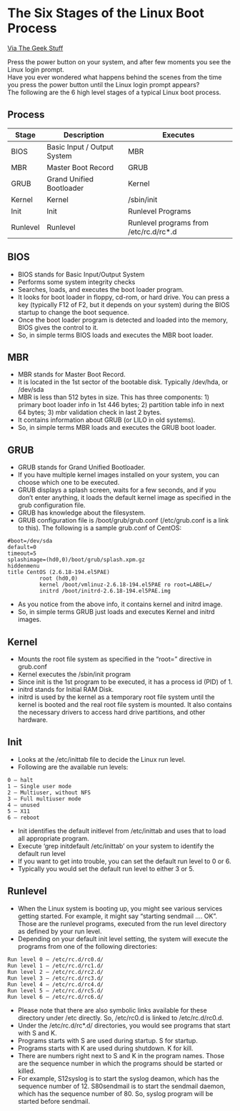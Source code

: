 # The Six Stages of the Linux Boot Process
[Via The Geek Stuff](http://www.thegeekstuff.com/2011/02/linux-boot-process/)  

Press the power button on your system, and after few moments you see the Linux login prompt.  
Have you ever wondered what happens behind the scenes from the time you press the power button until the Linux login prompt appears?  
The following are the 6 high level stages of a typical Linux boot process.  

## Process

|Stage|Description|Executes|
|---|---|---|
|BIOS|Basic Input / Output System|MBR|
|MBR|Master Boot Record|GRUB|
|GRUB|Grand Unified Bootloader|Kernel|
|Kernel|Kernel|/sbin/init|
|Init|Init|Runlevel Programs|
|Runlevel|Runlevel|Runlevel programs from /etc/rc.d/rc*.d|

## BIOS
+ BIOS stands for Basic Input/Output System
+ Performs some system integrity checks
+ Searches, loads, and executes the boot loader program.
+ It looks for boot loader in floppy, cd-rom, or hard drive. You can press a key (typically F12 of F2, but it depends on your system) during the BIOS startup to change the boot sequence.
+ Once the boot loader program is detected and loaded into the memory, BIOS gives the control to it.
+ So, in simple terms BIOS loads and executes the MBR boot loader.

## MBR
+ MBR stands for Master Boot Record.
+ It is located in the 1st sector of the bootable disk. Typically /dev/hda, or /dev/sda
+ MBR is less than 512 bytes in size. This has three components: 1) primary boot loader info in 1st 446 bytes; 2) partition table info in next 64 bytes; 3) mbr validation check in last 2 bytes.
+ It contains information about GRUB (or LILO in old systems).
+ So, in simple terms MBR loads and executes the GRUB boot loader.

## GRUB
+ GRUB stands for Grand Unified Bootloader.
+ If you have multiple kernel images installed on your system, you can choose which one to be executed.
+ GRUB displays a splash screen, waits for a few seconds, and if you don’t enter anything, it loads the default kernel image as specified in the grub configuration file.
+ GRUB has knowledge about the filesystem.
+ GRUB configuration file is /boot/grub/grub.conf (/etc/grub.conf is a link to this). The following is a sample grub.conf of CentOS:

```text
#boot=/dev/sda
default=0
timeout=5
splashimage=(hd0,0)/boot/grub/splash.xpm.gz
hiddenmenu
title CentOS (2.6.18-194.el5PAE)
          root (hd0,0)
          kernel /boot/vmlinuz-2.6.18-194.el5PAE ro root=LABEL=/
          initrd /boot/initrd-2.6.18-194.el5PAE.img
```
+ As you notice from the above info, it contains kernel and initrd image.
+ So, in simple terms GRUB just loads and executes Kernel and initrd images.

## Kernel
+ Mounts the root file system as specified in the “root=” directive in grub.conf
+ Kernel executes the /sbin/init program
+ Since init is the 1st program to be executed, it has a process id (PID) of 1.
+ initrd stands for Initial RAM Disk.
+ initrd is used by the kernel as a temporary root file system until the kernel is booted and the real root file system is mounted. It also contains the necessary drivers to access hard drive partitions, and other hardware.

## Init
+ Looks at the /etc/inittab file to decide the Linux run level.
+ Following are the available run levels:

```text
0 – halt
1 – Single user mode
2 – Multiuser, without NFS
3 – Full multiuser mode
4 – unused
5 – X11
6 – reboot
```
+ Init identifies the default initlevel from /etc/inittab and uses that to load all appropriate program.
+ Execute ‘grep initdefault /etc/inittab’ on your system to identify the default run level
+ If you want to get into trouble, you can set the default run level to 0 or 6.
+ Typically you would set the default run level to either 3 or 5.

## Runlevel
+ When the Linux system is booting up, you might see various services getting started. For example, it might say “starting sendmail …. OK”. Those are the runlevel programs, executed from the run level directory as defined by your run level.
+ Depending on your default init level setting, the system will execute the programs from one of the following directories:

```text
Run level 0 – /etc/rc.d/rc0.d/
Run level 1 – /etc/rc.d/rc1.d/
Run level 2 – /etc/rc.d/rc2.d/
Run level 3 – /etc/rc.d/rc3.d/
Run level 4 – /etc/rc.d/rc4.d/
Run level 5 – /etc/rc.d/rc5.d/
Run level 6 – /etc/rc.d/rc6.d/
```

+ Please note that there are also symbolic links available for these directory under /etc directly. So, /etc/rc0.d is linked to /etc/rc.d/rc0.d.
+ Under the /etc/rc.d/rc*.d/ directories, you would see programs that start with S and K.
+ Programs starts with S are used during startup. S for startup.
+ Programs starts with K are used during shutdown. K for kill.
+ There are numbers right next to S and K in the program names. Those are the sequence number in which the programs should be started or killed.
+ For example, S12syslog is to start the syslog deamon, which has the sequence number of 12. S80sendmail is to start the sendmail daemon, which has the sequence number of 80. So, syslog program will be started before sendmail.
